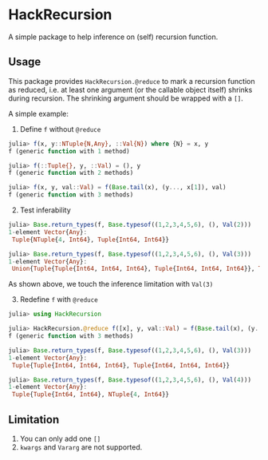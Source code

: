 # HackRecursion

A simple package to help inference on (self) recursion function.

## Usage
This package provides `HackRecursion.@reduce` to mark a recursion function as reduced, i.e. at least one argument (or the callable object itself) shrinks during recursion. The shrinking argument should be wrapped with a `[]`.

A simple example:
1. Define `f` without `@reduce`
```julia
julia> f(x, y::NTuple{N,Any}, ::Val{N}) where {N} = x, y
f (generic function with 1 method)

julia> f(::Tuple{}, y, ::Val) = (), y
f (generic function with 2 methods)

julia> f(x, y, val::Val) = f(Base.tail(x), (y..., x[1]), val)
f (generic function with 3 methods)
```

2. Test inferability
```julia
julia> Base.return_types(f, Base.typesof((1,2,3,4,5,6), (), Val(2)))
1-element Vector{Any}:
 Tuple{NTuple{4, Int64}, Tuple{Int64, Int64}}

julia> Base.return_types(f, Base.typesof((1,2,3,4,5,6), (), Val(3)))
1-element Vector{Any}:
 Union{Tuple{Tuple{Int64, Int64, Int64}, Tuple{Int64, Int64, Int64}}, Tuple{Union{Tuple{}, Tuple{Int64}, Tuple{Int64, Int64}}, Tuple{Vararg{Int64}}}}
```
As shown above, we touch the inference limitation with `Val(3)`

3. Redefine `f` with `@reduce`
```julia
julia> using HackRecursion

julia> HackRecursion.@reduce f([x], y, val::Val) = f(Base.tail(x), (y..., x[1]), val) # Here, `[x]` marks the first argument as reduced.
f (generic function with 3 methods)

julia> Base.return_types(f, Base.typesof((1,2,3,4,5,6), (), Val(3)))
1-element Vector{Any}:
 Tuple{Tuple{Int64, Int64, Int64}, Tuple{Int64, Int64, Int64}}

julia> Base.return_types(f, Base.typesof((1,2,3,4,5,6), (), Val(4)))
1-element Vector{Any}:
 Tuple{Tuple{Int64, Int64}, NTuple{4, Int64}}
```

## Limitation
1. You can only add one `[]`
2. `kwargs` and `Vararg` are not supported.
